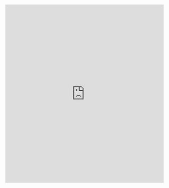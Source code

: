 <p><iframe allowfullscreen width="100%" height="569" class="google-slides-iframe" frameborder="0" scrolling="no" src="https://docs.google.com/presentation/d/e/2PACX-1vTqS_LKRgQSo-qIXYCoWVAMFJokzmM6icVkknaDlrS7Zi0kXwPQe1KsUw7G43cJlkc0BVuaeYM4DXxI/embed?start=false&amp;loop=false&amp;delayms=3000"></iframe></p>